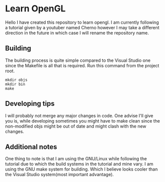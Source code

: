 # Learn OpenGL
Hello I have created this repository to learn opengl. I am currently following a tutorial
given by a youtuber named Cherno however I may take a different direction in the future
in which case I will rename the repository name.

## Building
The building process is quite simple compared to the Visual Studio one since the Makefile is
all that is required. Run this command from the project root.
```
mkdir objs
mkdir bin
make
```

## Developing tips
I will probably not merge any major changes in code. One advise I'll give you is, while developing
sometimes you might have to make clean since the non-modified objs might be out of date and
might clash with the new changes.

## Additional notes
One thing to note is that I am using the GNU/Linux while following the tutorial due to which
the build systems in the tutorial and mine vary. I am using the GNU make system for building.
Which I believe looks cooler than the Visual Studio system(most important advantage).
